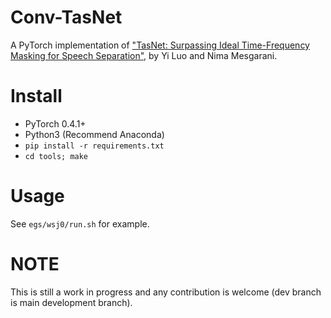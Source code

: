 # Conv-TasNet
A PyTorch implementation of ["TasNet: Surpassing Ideal Time-Frequency Masking for Speech Separation"](https://arxiv.org/abs/1809.07454), by Yi Luo and Nima Mesgarani.

# Install
- PyTorch 0.4.1+
- Python3 (Recommend Anaconda)
- `pip install -r requirements.txt`
- `cd tools; make`

# Usage
See `egs/wsj0/run.sh` for example.

# NOTE
This is still a work in progress and any contribution is welcome (dev branch is main development branch).
